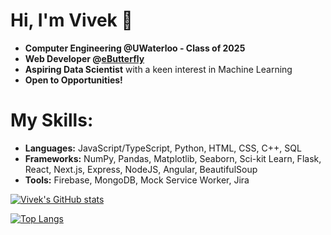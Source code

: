 # Hi, I'm Vivek 👋

* **Computer Engineering @UWaterloo - Class of 2025**
* **Web Developer @[eButterfly](https://www.e-butterfly.org/ebapp/en)**
* **Aspiring Data Scientist** with a keen interest in Machine Learning
* **Open to Opportunities!**

# My Skills:
* **Languages:** JavaScript/TypeScript, Python, HTML, CSS, C++, SQL
* **Frameworks:** NumPy, Pandas, Matplotlib, Seaborn, Sci-kit Learn, Flask, React, Next.js, Express, NodeJS, Angular, BeautifulSoup
* **Tools:** Firebase, MongoDB, Mock Service Worker, Jira

[![Vivek's GitHub stats](https://github-readme-stats.vercel.app/api?username=valamuri2020&theme=tokyonight&count_private=true)](https://github.com/anuraghazra/github-readme-stats)

[![Top Langs](https://github-readme-stats.vercel.app/api/top-langs?username=valamuri2020&theme=tokyonight&layout=compact)](https://github.com/anuraghazra/github-readme-stats)


